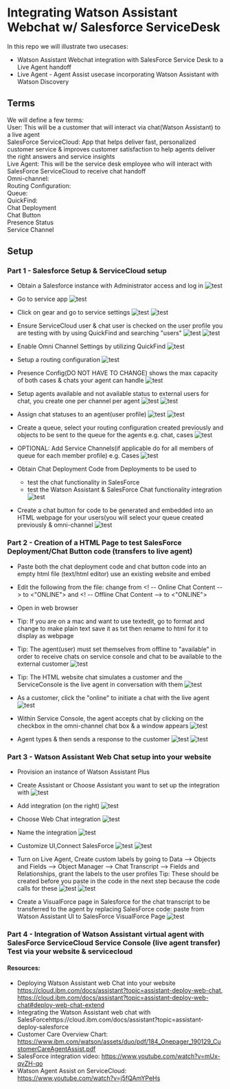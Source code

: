 # Integrating Watson Assistant Webchat w/ Salesforce ServiceDesk 

In this repo we will illustrate two usecases: 
- Watson Assistant Webchat integration with SalesForce Service Desk to a Live Agent handoff 
- Live Agent - Agent Assist usecase incorporating Watson Assistant with Watson Discovery

## Terms

We will define a few terms:<br />
User: This will be a customer that will interact via chat(Watson Assistant) to a live agent<br />
SalesForce ServiceCloud: App that helps deliver fast, personalized customer service & improves customer satisfaction to help agents deliver the right answers and service insights<br />
Live Agent: This will be the service desk employee who will interact with SalesForce ServiceCloud to receive chat handoff <br />
Omni-channel: <br />
Routing Configuration:<br />
Queue: <br />
QuickFind: <br />
Chat Deployment <br />
Chat Button <br />
Presence Status <br />
Service Channel <br />


## Setup


### Part 1 - Salesforce Setup & ServiceCloud setup 

- Obtain a Salesforce instance with Administrator access and log in
![test](https://github.com/bmguillo/WatsonAssistant_Webchat_SalesforceServiceDesk_LiveAgent_AgentAssist/blob/master/img/sflogin.png)


- Go to service app
![test](https://github.com/bmguillo/WatsonAssistant_Webchat_SalesforceServiceDesk_LiveAgent_AgentAssist/blob/master/img/serviceapp.png)


- Click on gear and go to service settings
![test](https://github.com/bmguillo/WatsonAssistant_Webchat_SalesforceServiceDesk_LiveAgent_AgentAssist/blob/master/img/setup.png)
![test](https://github.com/bmguillo/WatsonAssistant_Webchat_SalesforceServiceDesk_LiveAgent_AgentAssist/blob/master/img/SalesForceSysAdminProfile.png)

- Ensure ServiceCloud user & chat user is checked on the user profile you are testing with by using QuickFind and searching "users"
![test](https://github.com/bmguillo/WatsonAssistant_Webchat_SalesforceServiceDesk_LiveAgent_AgentAssist/blob/master/img/quickfindusers.png)
![test](https://github.com/bmguillo/WatsonAssistant_Webchat_SalesforceServiceDesk_LiveAgent_AgentAssist/blob/master/img/SalesForceSysAdminProfile.png)


- Enable Omni Channel Settings by utilizing QuickFind
![test](https://github.com/bmguillo/WatsonAssistant_Webchat_SalesforceServiceDesk_LiveAgent_AgentAssist/blob/master/img/omnichannel.png)


- Setup a routing configuration
![test](https://github.com/bmguillo/WatsonAssistant_Webchat_SalesforceServiceDesk_LiveAgent_AgentAssist/blob/master/img/routingconfiguration.png)


- Presence Config(DO NOT HAVE TO CHANGE) shows the max capacity of both cases & chats your agent can handle
![test](https://github.com/bmguillo/WatsonAssistant_Webchat_SalesforceServiceDesk_LiveAgent_AgentAssist/blob/master/img/presenceconfig.png)

- Setup agents available and not available status to external users for chat, you create one per channel per agent
![test](https://github.com/bmguillo/WatsonAssistant_Webchat_SalesforceServiceDesk_LiveAgent_AgentAssist/blob/master/img/presencestatus.png)
![test](https://github.com/bmguillo/WatsonAssistant_Webchat_SalesforceServiceDesk_LiveAgent_AgentAssist/blob/master/img/presencestatus_chat.png)


- Assign chat statuses to an agent(user profile)
![test](https://github.com/bmguillo/WatsonAssistant_Webchat_SalesforceServiceDesk_LiveAgent_AgentAssist/blob/master/img/servicepresencestatusesaccess.png)
![test](https://github.com/bmguillo/WatsonAssistant_Webchat_SalesforceServiceDesk_LiveAgent_AgentAssist/blob/master/img/agentchatoptions.png)

- Create a queue, select your routing configuration created previously and objects to be sent to the queue for the agents e.g. chat, cases
![test](https://github.com/bmguillo/WatsonAssistant_Webchat_SalesforceServiceDesk_LiveAgent_AgentAssist/blob/master/img/queue.png)

- OPTIONAL: Add Service Channels(if applicable do for all members of queue for each member profile) e.g. Cases 
![test](https://github.com/bmguillo/WatsonAssistant_Webchat_SalesforceServiceDesk_LiveAgent_AgentAssist/blob/master/img/servicechannels.png)

- Obtain Chat Deployment Code from Deployments to be used to 
  * test the chat functionality in SalesForce 
  * test the Watson Assistant & SalesForce Chat functionality integration
![test](https://github.com/bmguillo/WatsonAssistant_Webchat_SalesforceServiceDesk_LiveAgent_AgentAssist/blob/master/img/deploymentcode.png)

- Create a chat button for code to be generated and embedded into an HTML webpage for your users(you will select your queue created previously & omni-channel
![test](https://github.com/bmguillo/WatsonAssistant_Webchat_SalesforceServiceDesk_LiveAgent_AgentAssist/blob/master/img/chatbuttoncode.png)

### Part 2 - Creation of a HTML Page to test SalesForce Deployment/Chat Button code (transfers to live agent)

 
- Paste both the chat deployment code and chat button code into an empty html file (text/html editor) use an existing website and embed
- Edit the following from the file:  change from <! -- Online Chat Content --> to <"ONLINE"> and <! -- Offline Chat Content --> to <"ONLINE">
- Open in web browser
- Tip: If you are on a mac and want to use textedit, go to format and change to make plain text save it as txt then rename to html for it to display as webpage
- Tip: The agent(user) must set themselves from offline to  "available" in order to receive chats on service console and chat to be available to the external customer
![test](https://github.com/bmguillo/WatsonAssistant_Webchat_SalesforceServiceDesk_LiveAgent_AgentAssist/blob/master/img/setavailablestatus.png)

- Tip: The HTML website chat simulates a customer and the ServiceConsole is the live agent in conversation with them
![test](https://github.com/bmguillo/WatsonAssistant_Webchat_SalesforceServiceDesk_LiveAgent_AgentAssist/blob/master/img/webpagechatonline.png)

- As a customer, click the "online" to initiate a chat with the live agent
![test](https://github.com/bmguillo/WatsonAssistant_Webchat_SalesforceServiceDesk_LiveAgent_AgentAssist/blob/master/img/customerinitiateschat.png)

- Within Service Console, the agent accepts chat by clicking on the checkbox in the omni-channel chat box & a window appears 
![test](https://github.com/bmguillo/WatsonAssistant_Webchat_SalesforceServiceDesk_LiveAgent_AgentAssist/blob/master/img/agentacceptschat.png)


- Agent types & then sends a response to the customer
![test](https://github.com/bmguillo/WatsonAssistant_Webchat_SalesforceServiceDesk_LiveAgent_AgentAssist/blob/master/img/agenttyping.png)
![test](https://github.com/bmguillo/WatsonAssistant_Webchat_SalesforceServiceDesk_LiveAgent_AgentAssist/blob/master/img/agentresponsetocustomer.png)



### Part 3 - Watson Assistant Web Chat setup into your website
- Provision an instance of Watson Assistant Plus

- Create Assistant or Choose Assistant you want to set up the integration with
![test](https://github.com/bmguillo/WatsonAssistant_Webchat_SalesforceServiceDesk_LiveAgent_AgentAssist/blob/master/img/createassistant.png)

- Add integration (on the right)
![test](https://github.com/bmguillo/WatsonAssistant_Webchat_SalesforceServiceDesk_LiveAgent_AgentAssist/blob/master/img/addintegration.png)

- Choose Web Chat integration
![test](https://github.com/bmguillo/WatsonAssistant_Webchat_SalesforceServiceDesk_LiveAgent_AgentAssist/blob/master/img/webchatintegration.png)

- Name the integration
![test](https://github.com/bmguillo/WatsonAssistant_Webchat_SalesforceServiceDesk_LiveAgent_AgentAssist/blob/master/img/webchatintegrationname.png)

- Customize UI,Connect SalesForce
![test](https://github.com/bmguillo/WatsonAssistant_Webchat_SalesforceServiceDesk_LiveAgent_AgentAssist/blob/master/img/webchatsalesforcestep1.png)
![test](https://github.com/bmguillo/WatsonAssistant_Webchat_SalesforceServiceDesk_LiveAgent_AgentAssist/blob/master/img/webchatsalesforcestep2.png)

- Turn on Live Agent, Create custom labels by going to Data --> Objects and Fields --> Object Manager --> Chat Transcript --> Fields and Relationships, grant the labels to the user profiles
Tip: These should be created before you paste in the code in the next step because the code calls for these
![test](https://github.com/bmguillo/WatsonAssistant_Webchat_SalesforceServiceDesk_LiveAgent_AgentAssist/blob/master/img/visualforcecustomfields.png)
![test](https://github.com/bmguillo/WatsonAssistant_Webchat_SalesforceServiceDesk_LiveAgent_AgentAssist/blob/master/img/visualforcecustomfields2.png)



- Create a VisualForce page in Salesforce for the chat transcript to be transferred to the agent by replacing SalesForce code: paste from Watson Assistant UI to SalesForce VisualForce Page
![test](https://github.com/bmguillo/WatsonAssistant_Webchat_SalesforceServiceDesk_LiveAgent_AgentAssist/blob/master/img/visualforcepagecreate.png)






### Part 4 - Integration of Watson Assistant virtual agent with SalesForce ServiceCloud Service Console (live agent transfer) Test via your website & servicecloud




#### Resources:
- Deploying Watson Assistant web Chat into your website https://cloud.ibm.com/docs/assistant?topic=assistant-deploy-web-chat, https://cloud.ibm.com/docs/assistant?topic=assistant-deploy-web-chat#deploy-web-chat-extend
- Integrating the Watson Assistant web chat with SalesForcehttps://cloud.ibm.com/docs/assistant?topic=assistant-deploy-salesforce
- Customer Care Overview Chart: https://www.ibm.com/watson/assets/duo/pdf/184_Onepager_190129_CustomerCareAgentAssist.pdf
- SalesForce integration video: https://www.youtube.com/watch?v=mUx-qvZH-qo
- Watson Agent Assist on ServiceCloud: https://www.youtube.com/watch?v=j5fQAmYPeHs


